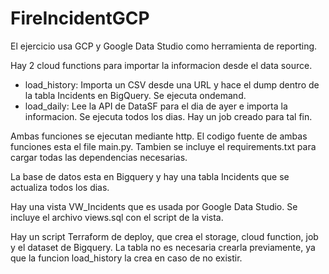 # FireIncidentGCP

El ejercicio usa GCP y Google Data Studio como herramienta de reporting.

Hay 2 cloud functions para importar la informacion desde el data source.
* load_history: Importa un CSV desde una URL y hace el dump dentro de la tabla Incidents en BigQuery. Se ejecuta ondemand.
* load_daily: Lee la API de DataSF para el dia de ayer e importa la informacion. Se ejecuta todos los dias. Hay un job creado para tal fin.

Ambas funciones se ejecutan mediante http.
El codigo fuente de ambas funciones esta el file main.py. Tambien se incluye el requirements.txt para cargar todas las dependencias necesarias.

La base de datos esta en Bigquery y hay una tabla Incidents que se actualiza todos los dias.

Hay una vista VW_Incidents que es usada por Google Data Studio. Se incluye el archivo views.sql con el script de la vista.

Hay un script Terraform de deploy, que crea el storage, cloud function, job y el dataset de Bigquery.
La tabla no es necesaria crearla previamente, ya que la funcion load_history la crea en caso de no existir.

